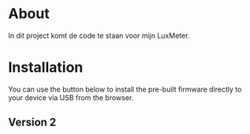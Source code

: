 # About

In dit project komt de code te staan voor mijn LuxMeter.

# Installation

You can use the button below to install the pre-built firmware directly to your device via USB from the browser.

## Version 2

<esp-web-install-button manifest="./firmware/manifest.json"></esp-web-install-button>

<script type="module" src="https://unpkg.com/esp-web-tools@9/dist/web/install-button.js?module"></script>
